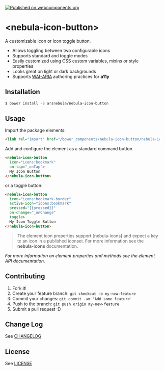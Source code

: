 [![Published on webcomponents.org](https://img.shields.io/badge/webcomponents.org-published-blue.svg)](https://www.webcomponents.org/element/arsnebula/nebula-icon-button)

# \<nebula-icon-button\>

A customizable icon or icon toggle button.

* Allows toggling between two configurable icons
* Supports standard and toggle modes
* Easily customized using CSS custom variables, mixins or style properties
* Looks great on light or dark backgrounds
* Supports [WAI-ARIA](https://www.w3.org/TR/wai-aria-practices-1.1/#button) authoring practices for **a11y**

## Installation

```sh
$ bower install -S arsnebula/nebula-icon-button
```

## Usage

Import the package elements:

```html
<link rel="import" href="/bower_components/nebula-icon-button/nebula-icon-button.html"> 
```

Add and configure the element as a standard command button.

```html
<nebula-icon-button
  icon="icons:bookmark"
  on-tap="_onTap">
  My Icon Button
</nebula-icon-button>
```

or a toggle button:

```html
<nebula-icon-button
  icon="icons:bookmark-border"
  active-icon="icons:bookmark"
  pressed="{{pressed}}"
  on-change="_onChange"
  toggle>
  My Icon Toggle Button
</nebula-icon-button>
```

> The element icon properties support [nebula-icons] and expect a key to an icon in a published iconset. For more information see the **nebula-icons** documentation.

*For more information on element properties and methods see the element API documentation.*

## Contributing

1. Fork it!
2. Create your feature branch: `git checkout -b my-new-feature`
3. Commit your changes: `git commit -am 'Add some feature'`
4. Push to the branch: `git push origin my-new-feature`
5. Submit a pull request :D

## Change Log

See [CHANGELOG](/CHANGELOG.md)

## License

See [LICENSE](/LICENSE.md)